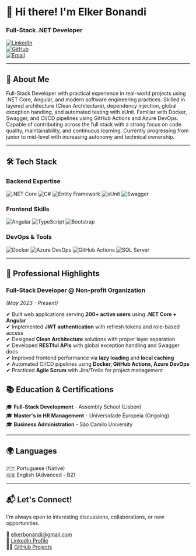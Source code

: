 # 👋 Hi there! I'm **Elker Bonandi**  
### Full-Stack .NET Developer

[![LinkedIn](https://img.shields.io/badge/LinkedIn-Connect-%230077B5?logo=linkedin)](https://www.linkedin.com/in/elker-bonandi/)  
[![GitHub](https://img.shields.io/badge/GitHub-Follow-%23181717?logo=github)](https://github.com/Bonandi22)  
[![Email](https://img.shields.io/badge/Email-Contact-%23D14836?logo=gmail)](mailto:elkerbonandi@gmail.com)  

---

## 🚀 About Me  

Full-Stack Developer with practical experience in real-world projects using .NET Core, Angular, and modern software engineering practices. Skilled in layered architecture (Clean Architecture), dependency injection, global exception handling, and automated testing with xUnit. Familiar with Docker, Swagger, and CI/CD pipelines using GitHub Actions and Azure DevOps. Capable of contributing across the full stack with a strong focus on code quality, maintainability, and continuous learning. Currently progressing from junior to mid-level with increasing autonomy and technical ownership.

---

## 🛠️ Tech Stack  

### **Backend Expertise**  
![.NET Core](https://img.shields.io/badge/.NET%20Core-5C2D91?logo=.net&logoColor=white)
![C#](https://img.shields.io/badge/C%23-239120?logo=c-sharp&logoColor=white)
![Entity Framework](https://img.shields.io/badge/Entity%20Framework-512BD4?logo=.net&logoColor=white)
![xUnit](https://img.shields.io/badge/xUnit-100000?logo=xunit&logoColor=white)
![Swagger](https://img.shields.io/badge/Swagger-85EA2D?logo=swagger&logoColor=black)

### **Frontend Skills**  
![Angular](https://img.shields.io/badge/Angular-DD0031?logo=angular&logoColor=white)
![TypeScript](https://img.shields.io/badge/TypeScript-3178C6?logo=typescript&logoColor=white)
![Bootstrap](https://img.shields.io/badge/Bootstrap-7952B3?logo=bootstrap&logoColor=white)

### **DevOps & Tools**  
![Docker](https://img.shields.io/badge/Docker-2496ED?logo=docker&logoColor=white)
![Azure DevOps](https://img.shields.io/badge/Azure%20DevOps-0078D7?logo=azure-devops&logoColor=white)
![GitHub Actions](https://img.shields.io/badge/GitHub%20Actions-2088FF?logo=github-actions&logoColor=white)
![SQL Server](https://img.shields.io/badge/SQL%20Server-CC2927?logo=microsoft-sql-server&logoColor=white)

---

## 💼 Professional Highlights  

### **Full-Stack Developer @ Non-profit Organization**  
*(May 2023 - Present)*  

✔ Built web applications serving **200+ active users** using **.NET Core + Angular**  
✔ Implemented **JWT authentication** with refresh tokens and role-based access  
✔ Designed **Clean Architecture** solutions with proper layer separation  
✔ Developed **RESTful APIs** with global exception handling and Swagger docs  
✔ Improved frontend performance via **lazy loading** and **local caching**  
✔ Automated CI/CD pipelines using **Docker, GitHub Actions, Azure DevOps**  
✔ Practiced **Agile Scrum** with Jira/Trello for project management  


## 📚 Education & Certifications  

🎓 **Full-Stack Development** - Assembly School (Lisbon)  
🎓 **Master's in HR Management** - Universidade Europeia (Ongoing)  
🎓 **Business Administration** - São Camilo University  

---

## 🌍 Languages  

🇵🇹 Portuguese (Native)  
🇬🇧 English (Advanced - B2)  

---

## 📬 Let's Connect!  

I'm always open to interesting discussions, collaborations, or new opportunities.  

📧 [elkerbonandi@gmail.com](mailto:elkerbonandi@gmail.com)  
💼 [LinkedIn Profile](https://www.linkedin.com/in/elker-bonandi/)  
🐱‍💻 [GitHub Projects](https://github.com/Bonandi22)  
